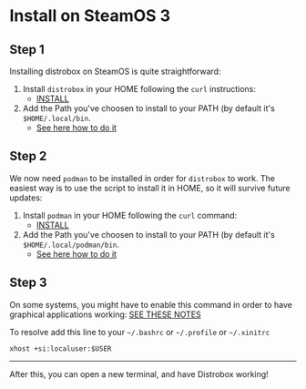 # Install on SteamOS 3

## Step 1

Installing distrobox on SteamOS is quite straightforward:

1. Install `distrobox` in your HOME following the `curl` instructions:
   - [INSTALL](../README.md#curl)
2. Add the Path you've choosen to install to your PATH (by default it's `$HOME/.local/bin`.
   - [See here how to do it](https://www.howtogeek.com/658904/how-to-add-a-directory-to-your-path-in-linux/)

## Step 2

We now need `podman` to be installed in order for `distrobox` to work.
The easiest way is to use the script to install it in HOME, so it will survive future updates:

1. Install `podman` in your HOME following the `curl` command:
   - [INSTALL](../compatibility.md#install-podman-in-a-static-manner)
2. Add the Path you've choosen to install to your PATH (by default it's `$HOME/.local/podman/bin`.
   - [See here how to do it](https://www.howtogeek.com/658904/how-to-add-a-directory-to-your-path-in-linux/)

## Step 3

On some systems, you might have to enable this command in order to have graphical applications working: [SEE THESE NOTES](../compatibility.md#compatibility-notes)

To resolve add this line to your `~/.bashrc` or `~/.profile` or `~/.xinitrc`

  `xhost +si:localuser:$USER`

---

After this, you can open a new terminal, and have Distrobox working!
